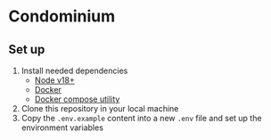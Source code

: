 # Condominium 

## Set up
1. Install needed dependencies
   - [Node v18+](https://nodejs.org/es)
   - [Docker](https://docs.docker.com/)
   - [Docker compose utility](https://docs.docker.com/compose/install/)
2. Clone this repository in your local machine
3. Copy the `.env.example` content into a new `.env` file and set up the environment variables